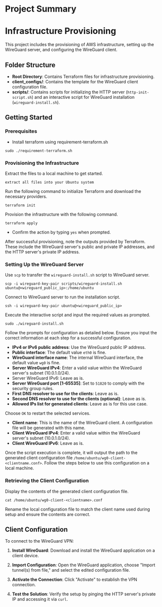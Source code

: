 # Project Summary

# Infrastructure Provisioning
This project includes the provisioning of AWS infrastructure, setting up the WireGuard server, and configuring the WireGuard client.

## Folder Structure

- **Root Directory**: Contains Terraform files for infrastructure provisioning.
- **client_configs/**: Contains the template for the WireGuard client configuration file.
- **scripts/**: Contains scripts for initializing the HTTP server (`http-init-script.sh`) and an interactive script for WireGuard installation (`wireguard-install.sh`).

## Getting Started

### Prerequisites

- Install terraform using requirement-terraform.sh
```
sudo ./requirement-terraform.sh
```

### Provisioning the Infrastructure

Extract the files to a local machine to get started.

```
extract all files into your Ubuntu system
```

Run the following command to initialize Terraform and download the necessary providers.

```
terraform init
```

Provision the infrastructure with the following command.

```
terraform apply
```

- Confirm the action by typing `yes` when prompted.

After successful provisioning, note the outputs provided by Terraform. These include the WireGuard server's public and private IP addresses, and the HTTP server's private IP address.

### Setting Up the WireGuard Server

Use `scp` to transfer the `wireguard-install.sh` script to WireGuard server.

```
scp -i wireguard-key-pair scripts/wireguard-install.sh ubuntu@<wireguard_public_ip>:/home/ubuntu
```

Connect to WireGuard server to run the installation script.

```
ssh -i wireguard-key-pair ubuntu@<wireguard_public_ip>
```

Execute the interactive script and input the required values as prompted.

```
sudo ./wireguard-install.sh
```

Follow the prompts for configuration as detailed below. Ensure you input the correct information at each step for a successful configuration.

- **IPv4 or IPv6 public address**: Use the WireGuard public IP address.
- **Public interface**: The default value `eth0` is fine.
- **WireGuard interface name**: The internal WireGuard interface, the default value `wg0` is fine.
- **Server WireGuard IPv4**: Enter a valid value within the WireGuard server's subnet (10.0.1.0/24).
- Server WireGuard IPv6: Leave as is.
- **Server WireGuard port [1-65535]**: Set to `51820` to comply with the security group rules.
- **First DNS resolver to use for the clients**: Leave as is.
- **Second DNS resolver to use for the clients (optional)**: Leave as is.
- **Allowed IPs list for generated clients**: Leave as is for this use case.

Choose `OK` to restart the selected services.

- **Client name**: This is the name of the WireGuard client. A configuration file will be generated with this name.
- **Client WireGuard IPv4**: Enter a valid value within the WireGuard server's subnet (10.0.1.0/24).
- **Client WireGuard IPv6**: Leave as is.

Once the script execution is complete, it will output the path to the generated client configuration file `/home/ubuntu/wg0-client-<clientname.conf>`. Follow the steps below to use this configuration on a local machine.

### Retrieving the Client Configuration

Display the contents of the generated client configuration file.

```
cat /home/ubuntu/wg0-client-<clientname>.conf
```

Rename the local configuration file to match the client name used during setup and ensure the contents are correct.

## Client Configuration

To connect to the WireGuard VPN:

1. **Install WireGuard**: Download and install the WireGuard application on a client device.

2. **Import Configuration**: Open the WireGuard application, choose "Import tunnel(s) from file," and select the edited configuration file.

3. **Activate the Connection**: Click "Activate" to establish the VPN connection.

4. **Test the Solution**: Verify the setup by pinging the HTTP server's private IP and accessing it via `curl`.

